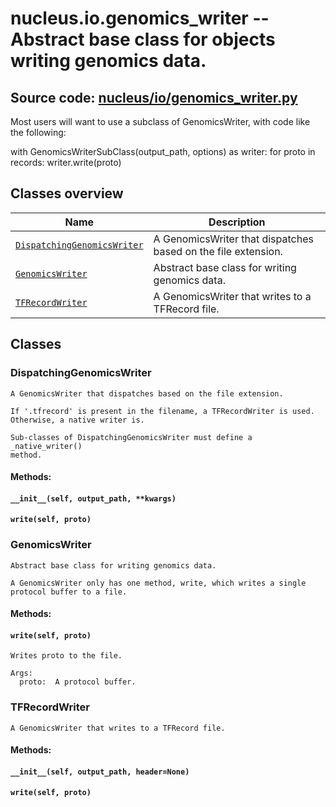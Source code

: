 # nucleus.io.genomics_writer -- Abstract base class for objects writing genomics data.
**Source code:** [nucleus/io/genomics_writer.py](https://github.com/google/nucleus/tree/master/nucleus/io/genomics_writer.py)
---
Most users will want to use a subclass of GenomicsWriter, with code like
the following:

  with GenomicsWriterSubClass(output_path, options) as writer:
    for proto in records:
      writer.write(proto)

## Classes overview
Name | Description
-----|------------
[`DispatchingGenomicsWriter`](#dispatchinggenomicswriter) | A GenomicsWriter that dispatches based on the file extension.
[`GenomicsWriter`](#genomicswriter) | Abstract base class for writing genomics data.
[`TFRecordWriter`](#tfrecordwriter) | A GenomicsWriter that writes to a TFRecord file.

## Classes
### DispatchingGenomicsWriter
```
A GenomicsWriter that dispatches based on the file extension.

If '.tfrecord' is present in the filename, a TFRecordWriter is used.
Otherwise, a native writer is.

Sub-classes of DispatchingGenomicsWriter must define a _native_writer()
method.
```

#### Methods:
#### `__init__(self, output_path, **kwargs)`<a name="__init__"></a>


#### `write(self, proto)`<a name="write"></a>


### GenomicsWriter
```
Abstract base class for writing genomics data.

A GenomicsWriter only has one method, write, which writes a single
protocol buffer to a file.
```

#### Methods:
#### `write(self, proto)`<a name="write"></a>
```
Writes proto to the file.

Args:
  proto:  A protocol buffer.
```

### TFRecordWriter
```
A GenomicsWriter that writes to a TFRecord file.
```

#### Methods:
#### `__init__(self, output_path, header=None)`<a name="__init__"></a>


#### `write(self, proto)`<a name="write"></a>


